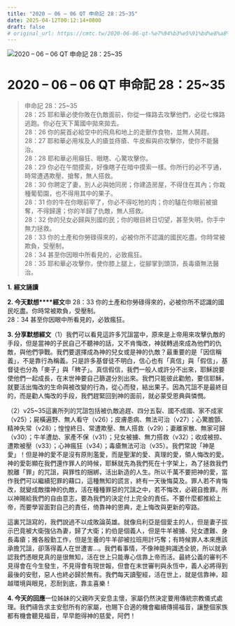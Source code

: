 ```yaml
---
title: "2020 – 06 – 06 QT 申命記 28：25~35"
date: 2025-04-12T00:12:14+0800
draft: false
# original_url: https://cmtc.tw/2020-06-06-qt-%e7%94%b3%e5%91%bd%e8%a8%98-28%ef%bc%9a2535
---
```


![2020 – 06 – 06 QT 申命記 28：25~35](/images/qt.jpg   "2020 – 06 – 06 QT 申命記 28：25~35")

# 2020 – 06 – 06 QT 申命記 28：25~35

> 申命記 28：25~35  
> 28：25 耶和華必使你敗在仇敵面前，你從一條路去攻擊他們，必從七條路逃跑。你必在天下萬國中拋來拋去。  
> 28：26 你的屍首必給空中的飛鳥和地上的走獸作食物，並無人鬨趕。  
> 28：27 耶和華必用埃及人的瘡並痔瘡、牛皮癬與疥攻擊你，使你不能醫治。  
> 28：28 耶和華必用癲狂、眼瞎、心驚攻擊你。  
> 28：29 你必在午間摸索，好像瞎子在暗中摸索一樣。你所行的必不亨通，時常遭遇欺壓、搶奪，無人搭救。  
> 28：30 你聘定了妻，別人必與她同房；你建造房屋，不得住在其內；你栽種葡萄園，也不得用其中的果子。  
> 28：31 你的牛在你眼前宰了，你必不得吃牠的肉；你的驢在你眼前被搶奪，不得歸還；你的羊歸了仇敵，無人搭救。  
> 28：32 你的兒女必歸與別國的民；你的眼目終日切望，甚至失明，你手中無力拯救。  
> 28：33 你的土產和你勞碌得來的，必被你所不認識的國民吃盡。你時常被欺負，受壓制，  
> 28：34 甚至你因眼中所看見的，必致瘋狂。  
> 28：35 耶和華必攻擊你，使你膝上腿上，從腳掌到頭頂，長毒瘡無法醫治。

**1.** **經文誦讀**

**2. 今天默想****經文**申 28：33 你的土產和你勞碌得來的，必被你所不認識的國民吃盡。你時常被欺負，受壓制。  
28：34 甚至你因眼中所看見的，必致瘋狂。

**3. 分享默想經文**（1）我們可以看見這許多咒詛當中，原來是上帝用來攻擊仇敵的手段，但是當神的子民自己不聽神的話，又不肯悔改，神就轉過來成為他們的仇敵，與他們爭戰。我們要選擇成為神的兒女或是神的仇敵？最重要的是「因信稱義」，不是靠行為稱義。只是許多基督徒不明白，信心也有「真信」與「假信」，基督徒也分為「麥子」與「稗子」。真信假信，我們一般人或許分不出來，耶穌說要使他們一起成長，在末世神要自己篩選分別出來。我們只能彼此勸勉，要信耶穌，就要活出悔改的生命與被改變的行為，從心而發，結出果子。因為咒詛不是最終目的，而是勸人悔改的手段，我們趕緊回到神的面前，就必蒙受恩典與憐憫。

（2）v25~35這裏所列的咒詛包括被仇敵追趕、四分五裂、國不成國、家不成家（v25）；屍橫遍野、無人看守（v26）；皮膚患病、無法可治（v27）；心驚膽顫、精神失常（v28）；惶惶終日、常遭欺壓、無人搭救（v29）；妻離家散、無家可歸（v30）；牛羊遭劫、家產不保（v31）；兒女被擄、無力搭救（v32）；收成被掠、遭欺被壓（v33）；心神瘋狂（v34）；毒瘡無法可治（v35）。我們常說「神是愛」！但是神的愛不是沒有原則濫愛，而是聖潔的愛、真理的愛，領人悔改的愛。神的愛彰顯在我們還作罪人的時候，耶穌就先為我們死在十字架上，為了拯救我們脫離「罪」的咒詛，與罪性的捆綁，活出新造的人生。所以千萬不要把神的愛，當作我們可以繼續犯罪的藉口，這種無知的謊言，終有一天後悔莫及。罪人若不肯悔改，就變成敵擋神的仇敵，活在種種罪惡的咒詛之中，若不悔改，必親自擔罪。所以神賜給我們的自由意志，要為我們的決定付上完全的責任。不要什麼都推給上帝，而要學習面對自己的責任，倚靠神的恩典，走上悔改與更新的窄路。

這裏咒詛寫的，我們說過不以成敗論英雄。就像烏利亞是個愛主的人，但是妻子拔示巴竟被大衛強佔為妻，歸了大衛；約伯是個義人，但是牛羊被擄、兒女遭難、身長毒瘡；雅各殷勤工作，但是生養的牛羊卻被拉班用計巧奪；有時候罪人本來應該承擔咒詛，卻落得義人在世遭害…。我們看事情，不像神能夠識透全貌，所以就承認我們憑眼見真的是很無知，活在世上只能專心信靠上帝而活。最終公義的審判不見得會在今生發生，不見得會有現世報，但會在末世審判與永恆中，義人必將得到最後的安慰，惡人也終必歸於無有。我們每天讀聖經，活在世上，就是信靠神，超越環境與眼見，忍耐到底，靠主喜樂！

**4. 今天的回應**一位姊妹的父親昨天安息主懷，家屬仍然決定要用傳統宗教儀式處理。我們禱告求主安慰所有的家屬，也賜下合適的機會繼續傳揚福音，讓整個家族都有機會聽見福音，早早飽得神的慈愛，阿們！